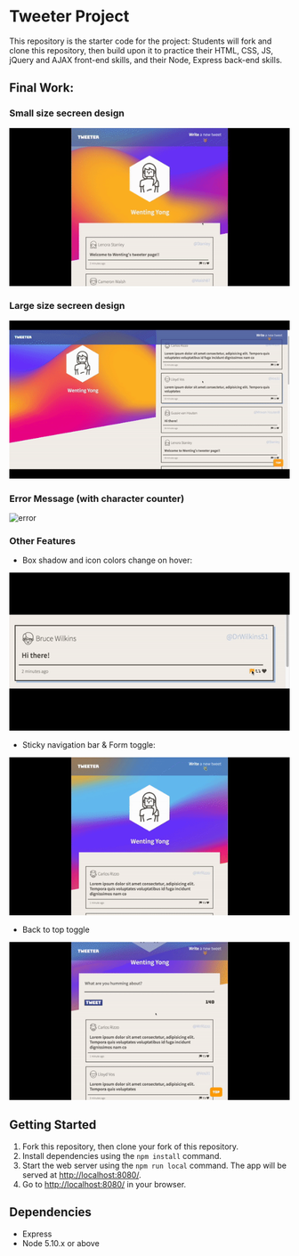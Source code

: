 # Tweeter Project

This repository is the starter code for the project: Students will fork and clone this repository, then build upon it to practice their HTML, CSS, JS, jQuery and AJAX front-end skills, and their Node, Express back-end skills.


## Final Work:

### Small size secreen design
![Smallsizesecreen](https://github.com/wentingzoe/tweeter/blob/master/doc/gif/sm.gif?raw=true)

### Large size secreen design
![largescreen](https://github.com/wentingzoe/tweeter/blob/master/doc/gif/ls.gif)

### Error Message (with character counter)
![error](https://github.com/wentingzoe/tweeter/blob/master/doc/gif/error.gif)

### Other Features
* Box shadow and icon colors change on hover:

![shadw](https://github.com/wentingzoe/tweeter/blob/master/doc/gif/boxshodw.gif?raw=true)

* Sticky navigation bar & Form toggle:

![sticky](https://github.com/wentingzoe/tweeter/blob/master/doc/gif/wt.gif)

* Back to top toggle

![backtotop](https://github.com/wentingzoe/tweeter/blob/master/doc/gif/backtop.gif)


## Getting Started

1. Fork this repository, then clone your fork of this repository.
2. Install dependencies using the `npm install` command.
3. Start the web server using the `npm run local` command. The app will be served at <http://localhost:8080/>.
4. Go to <http://localhost:8080/> in your browser.

## Dependencies

- Express
- Node 5.10.x or above
